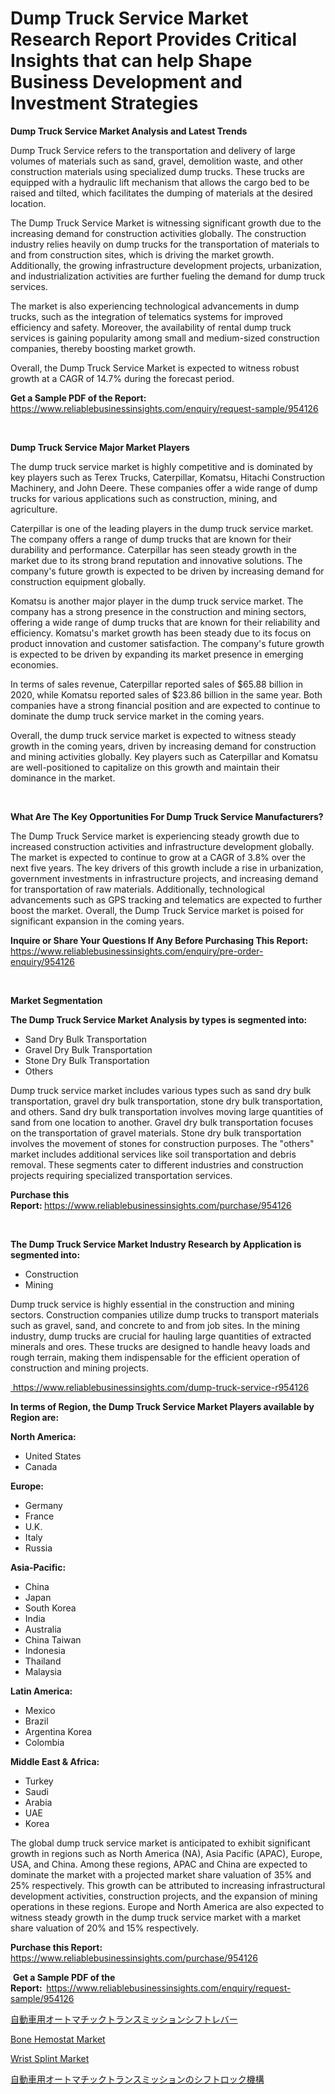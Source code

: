 <p><h1>Dump Truck Service Market Research Report Provides Critical Insights that can help Shape Business Development and Investment Strategies</h1></p><p><strong>Dump Truck Service Market Analysis and Latest Trends</strong></p>
<p><p>Dump Truck Service refers to the transportation and delivery of large volumes of materials such as sand, gravel, demolition waste, and other construction materials using specialized dump trucks. These trucks are equipped with a hydraulic lift mechanism that allows the cargo bed to be raised and tilted, which facilitates the dumping of materials at the desired location.</p><p>The Dump Truck Service Market is witnessing significant growth due to the increasing demand for construction activities globally. The construction industry relies heavily on dump trucks for the transportation of materials to and from construction sites, which is driving the market growth. Additionally, the growing infrastructure development projects, urbanization, and industrialization activities are further fueling the demand for dump truck services.</p><p>The market is also experiencing technological advancements in dump trucks, such as the integration of telematics systems for improved efficiency and safety. Moreover, the availability of rental dump truck services is gaining popularity among small and medium-sized construction companies, thereby boosting market growth.</p><p>Overall, the Dump Truck Service Market is expected to witness robust growth at a CAGR of 14.7% during the forecast period.</p></p>
<p><strong>Get a Sample PDF of the Report:&nbsp;</strong> <a href="https://www.reliablebusinessinsights.com/enquiry/request-sample/954126">https://www.reliablebusinessinsights.com/enquiry/request-sample/954126</a></p>
<p>&nbsp;</p>
<p><strong>Dump Truck Service Major Market Players</strong></p>
<p><p>The dump truck service market is highly competitive and is dominated by key players such as Terex Trucks, Caterpillar, Komatsu, Hitachi Construction Machinery, and John Deere. These companies offer a wide range of dump trucks for various applications such as construction, mining, and agriculture.</p><p>Caterpillar is one of the leading players in the dump truck service market. The company offers a range of dump trucks that are known for their durability and performance. Caterpillar has seen steady growth in the market due to its strong brand reputation and innovative solutions. The company's future growth is expected to be driven by increasing demand for construction equipment globally.</p><p>Komatsu is another major player in the dump truck service market. The company has a strong presence in the construction and mining sectors, offering a wide range of dump trucks that are known for their reliability and efficiency. Komatsu's market growth has been steady due to its focus on product innovation and customer satisfaction. The company's future growth is expected to be driven by expanding its market presence in emerging economies.</p><p>In terms of sales revenue, Caterpillar reported sales of $65.88 billion in 2020, while Komatsu reported sales of $23.86 billion in the same year. Both companies have a strong financial position and are expected to continue to dominate the dump truck service market in the coming years.</p><p>Overall, the dump truck service market is expected to witness steady growth in the coming years, driven by increasing demand for construction and mining activities globally. Key players such as Caterpillar and Komatsu are well-positioned to capitalize on this growth and maintain their dominance in the market.</p></p>
<p>&nbsp;</p>
<p><strong>What Are The Key Opportunities For Dump Truck Service Manufacturers?</strong></p>
<p><p>The Dump Truck Service market is experiencing steady growth due to increased construction activities and infrastructure development globally. The market is expected to continue to grow at a CAGR of 3.8% over the next five years. The key drivers of this growth include a rise in urbanization, government investments in infrastructure projects, and increasing demand for transportation of raw materials. Additionally, technological advancements such as GPS tracking and telematics are expected to further boost the market. Overall, the Dump Truck Service market is poised for significant expansion in the coming years.</p></p>
<p><strong>Inquire or Share Your Questions If Any Before Purchasing This Report:</strong> <a href="https://www.reliablebusinessinsights.com/enquiry/pre-order-enquiry/954126">https://www.reliablebusinessinsights.com/enquiry/pre-order-enquiry/954126</a></p>
<p>&nbsp;</p>
<p><strong>Market Segmentation</strong></p>
<p><strong>The Dump Truck Service Market Analysis by types is segmented into:</strong></p>
<p><ul><li>Sand Dry Bulk Transportation</li><li>Gravel Dry Bulk Transportation</li><li>Stone Dry Bulk Transportation</li><li>Others</li></ul></p>
<p><p>Dump truck service market includes various types such as sand dry bulk transportation, gravel dry bulk transportation, stone dry bulk transportation, and others. Sand dry bulk transportation involves moving large quantities of sand from one location to another. Gravel dry bulk transportation focuses on the transportation of gravel materials. Stone dry bulk transportation involves the movement of stones for construction purposes. The "others" market includes additional services like soil transportation and debris removal. These segments cater to different industries and construction projects requiring specialized transportation services.</p></p>
<p><strong>Purchase this Report:&nbsp;</strong><a href="https://www.reliablebusinessinsights.com/purchase/954126">https://www.reliablebusinessinsights.com/purchase/954126</a></p>
<p>&nbsp;</p>
<p><strong>The Dump Truck Service Market Industry Research by Application is segmented into:</strong></p>
<p><ul><li>Construction</li><li>Mining</li></ul></p>
<p><p>Dump truck service is highly essential in the construction and mining sectors. Construction companies utilize dump trucks to transport materials such as gravel, sand, and concrete to and from job sites. In the mining industry, dump trucks are crucial for hauling large quantities of extracted minerals and ores. These trucks are designed to handle heavy loads and rough terrain, making them indispensable for the efficient operation of construction and mining projects.</p></p>
<p><a href="https://www.reliablebusinessinsights.com/dump-truck-service-r954126">&nbsp;https://www.reliablebusinessinsights.com/dump-truck-service-r954126</a></p>
<p><strong>In terms of Region, the Dump Truck Service Market Players available by Region are:</strong></p>
<p>
    <p> <strong> North America: </strong>
        <ul>
            <li>United States</li>
            <li>Canada</li>
        </ul>
        </p> 
    <p> <strong> Europe: </strong>
        <ul>
            <li>Germany</li>
            <li>France</li>
            <li>U.K.</li>
            <li>Italy</li>
            <li>Russia</li>
        </ul>
        </p> 
    <p> <strong> Asia-Pacific: </strong>
        <ul>
            <li>China</li>
            <li>Japan</li>
            <li>South Korea</li>
            <li>India</li>
            <li>Australia</li>
            <li>China Taiwan</li>
            <li>Indonesia</li>
            <li>Thailand</li>
            <li>Malaysia</li>
        </ul>
        </p> 
    <p> <strong> Latin America: </strong>
        <ul>
            <li>Mexico</li>
            <li>Brazil</li>
            <li>Argentina Korea</li>
            <li>Colombia</li>
        </ul>
        </p> 
    <p> <strong> Middle East & Africa: </strong>
        <ul>
            <li>Turkey</li>
            <li>Saudi</li>
            <li>Arabia</li>
            <li>UAE</li>
            <li>Korea</li>
        </ul>
    </p>
    </p>
<p><p>The global dump truck service market is anticipated to exhibit significant growth in regions such as North America (NA), Asia Pacific (APAC), Europe, USA, and China. Among these regions, APAC and China are expected to dominate the market with a projected market share valuation of 35% and 25% respectively. This growth can be attributed to increasing infrastructural development activities, construction projects, and the expansion of mining operations in these regions. Europe and North America are also expected to witness steady growth in the dump truck service market with a market share valuation of 20% and 15% respectively.</p></p>
<p><strong>Purchase this Report: </strong><a href="https://www.reliablebusinessinsights.com/purchase/954126">https://www.reliablebusinessinsights.com/purchase/954126</a></p>
<p>&nbsp;<strong>Get a Sample PDF of the Report:&nbsp;&nbsp;</strong><a href="https://www.reliablebusinessinsights.com/enquiry/request-sample/954126">https://www.reliablebusinessinsights.com/enquiry/request-sample/954126</a></p>
<p><strong></strong></p>
<p><p><a href="https://github.com/deonnorth8/Market-Research-Report-List-2/blob/main/8904159174736.md">自動車用オートマチックトランスミッションシフトレバー</a></p><p><a href="https://github.com/yemakinde/Market-Research-Report-List-3/blob/main/bone-hemostat-market.md">Bone Hemostat Market</a></p><p><a href="https://github.com/jsmusil/Market-Research-Report-List-4/blob/main/wrist-splint-market.md">Wrist Splint Market</a></p><p><a href="https://github.com/LizaHeller2023/Market-Research-Report-List-1/blob/main/3514747174737.md">自動車用オートマチックトランスミッションのシフトロック機構</a></p></p>